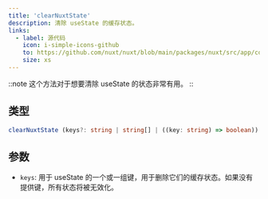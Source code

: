 ```yaml
---
title: 'clearNuxtState'
description: 清除 useState 的缓存状态。
links:
  - label: 源代码
    icon: i-simple-icons-github
    to: https://github.com/nuxt/nuxt/blob/main/packages/nuxt/src/app/composables/state.ts
    size: xs
---
```


::note
这个方法对于想要清除 useState 的状态非常有用。
::

## 类型

```ts
clearNuxtState (keys?: string | string[] | ((key: string) => boolean)): void
```

## 参数

- `keys`: 用于 useState 的一个或一组键，用于删除它们的缓存状态。如果没有提供键，所有状态将被无效化。
